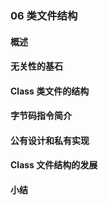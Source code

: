 ### 06 类文件结构
>
#### 概述
>
#### 无关性的基石
>
#### Class 类文件的结构
>
#### 字节码指令简介
>
#### 公有设计和私有实现
>
#### Class 文件结构的发展
>
#### 小结